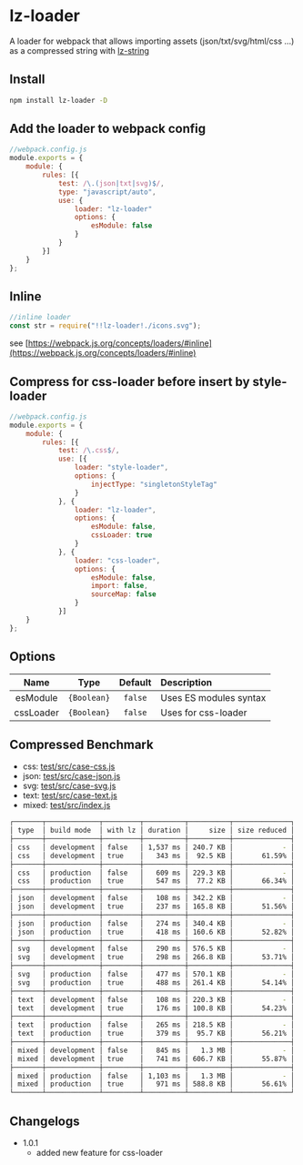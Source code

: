 # lz-loader

A loader for webpack that allows importing assets (json/txt/svg/html/css ...) as a compressed string with [lz-string](https://github.com/pieroxy/lz-string)

## Install
```sh
npm install lz-loader -D
```

## Add the loader to webpack config
```js
//webpack.config.js
module.exports = {
    module: {
        rules: [{
            test: /\.(json|txt|svg)$/,
            type: "javascript/auto",
            use: {
                loader: "lz-loader"
                options: {
                    esModule: false
                }
            }
        }]
    }
};
```

## Inline
```js
//inline loader
const str = require("!!lz-loader!./icons.svg");
```
see [https://webpack.js.org/concepts/loaders/#inline](https://webpack.js.org/concepts/loaders/#inline)

## Compress for css-loader before insert by style-loader
```js
//webpack.config.js
module.exports = {
    module: {
        rules: [{
            test: /\.css$/,
            use: [{
                loader: "style-loader",
                options: {
                    injectType: "singletonStyleTag"
                }
            }, {
                loader: "lz-loader",
                options: {
                    esModule: false,
                    cssLoader: true
                }
            }, {
                loader: "css-loader",
                options: {
                    esModule: false,
                    import: false,
                    sourceMap: false
                }
            }]
    }
};
```

## Options
| Name        |    Type     | Default | Description            |
| :---------: | :---------: | :-----: | :--------------------- |
| esModule    | `{Boolean}` | `false` | Uses ES modules syntax |
| cssLoader   | `{Boolean}` | `false` | Uses for css-loader    |

## Compressed Benchmark
* css: [test/src/case-css.js](test/src/case-css.js)
* json: [test/src/case-json.js](test/src/case-json.js)
* svg: [test/src/case-svg.js](test/src/case-svg.js)
* text: [test/src/case-text.js](test/src/case-text.js)
* mixed: [test/src/index.js](test/src/index.js)
```sh
┌───────┬─────────────┬─────────┬──────────┬──────────┬──────────────┐
│ type  │ build mode  │ with lz │ duration │     size │ size reduced │
├───────┼─────────────┼─────────┼──────────┼──────────┼──────────────┤
│ css   │ development │ false   │ 1,537 ms │ 240.7 KB │            - │
│ css   │ development │ true    │   343 ms │  92.5 KB │       61.59% │
├───────┼─────────────┼─────────┼──────────┼──────────┼──────────────┤
│ css   │ production  │ false   │   609 ms │ 229.3 KB │            - │
│ css   │ production  │ true    │   547 ms │  77.2 KB │       66.34% │
├───────┼─────────────┼─────────┼──────────┼──────────┼──────────────┤
│ json  │ development │ false   │   108 ms │ 342.2 KB │            - │
│ json  │ development │ true    │   237 ms │ 165.8 KB │       51.56% │
├───────┼─────────────┼─────────┼──────────┼──────────┼──────────────┤
│ json  │ production  │ false   │   274 ms │ 340.4 KB │            - │
│ json  │ production  │ true    │   418 ms │ 160.6 KB │       52.82% │
├───────┼─────────────┼─────────┼──────────┼──────────┼──────────────┤
│ svg   │ development │ false   │   290 ms │ 576.5 KB │            - │
│ svg   │ development │ true    │   298 ms │ 266.8 KB │       53.71% │
├───────┼─────────────┼─────────┼──────────┼──────────┼──────────────┤
│ svg   │ production  │ false   │   477 ms │ 570.1 KB │            - │
│ svg   │ production  │ true    │   488 ms │ 261.4 KB │       54.14% │
├───────┼─────────────┼─────────┼──────────┼──────────┼──────────────┤
│ text  │ development │ false   │   108 ms │ 220.3 KB │            - │
│ text  │ development │ true    │   176 ms │ 100.8 KB │       54.23% │
├───────┼─────────────┼─────────┼──────────┼──────────┼──────────────┤
│ text  │ production  │ false   │   265 ms │ 218.5 KB │            - │
│ text  │ production  │ true    │   379 ms │  95.7 KB │       56.21% │
├───────┼─────────────┼─────────┼──────────┼──────────┼──────────────┤
│ mixed │ development │ false   │   845 ms │   1.3 MB │            - │
│ mixed │ development │ true    │   741 ms │ 606.7 KB │       55.87% │
├───────┼─────────────┼─────────┼──────────┼──────────┼──────────────┤
│ mixed │ production  │ false   │ 1,103 ms │   1.3 MB │            - │
│ mixed │ production  │ true    │   971 ms │ 588.8 KB │       56.61% │
└───────┴─────────────┴─────────┴──────────┴──────────┴──────────────┘
```

## Changelogs

* 1.0.1
    * added new feature for css-loader